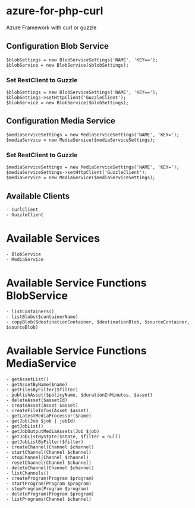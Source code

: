 # azure-for-php-curl
Azure Framework with curl or guzzle

## Configuration Blob Service

    $blobSettings = new BlobServiceSettings('NAME', 'KEY==');
    $blobService = new BlobService($blobSettings);
    
### Set RestClient to Guzzle
    $blobSettings = new BlobServiceSettings('NAME', 'KEY==');
    $blobSettings->setHttpClient('GuzzleClient');
    $blobService = new BlobService($blobSettings);
    
## Configuration Media Service

    $mediaServiceSettings = new MediaServiceSettings('NAME', 'KEY=');
    $mediaService = new MediaService($mediaServiceSettings);

### Set RestClient to Guzzle
    $mediaServiceSettings = new MediaServiceSettings('NAME', 'KEY=');
    $mediaServiceSettings->setHttpClient('GuzzleClient');
    $mediaService = new MediaService($mediaServiceSettings);
    
## Available Clients
    - CurlClient
    - GuzzleClient
    
# Available Services
    - BlobService
    - MediaService
    
# Available Service Functions BlobService
    - listContainers()
    - listBlobs($containerName)
    - copyBlob($destinationContainer, $destinationBlob, $sourceContainer, $sourceBlob)
    
# Available Service Functions MediaService
    - getAssetList()
    - getAssetByName($name)
    - getFilesByFilter($filter)
    - publishAsset($policyName, $durationInMinutes, $asset)
    - deleteAsset($assetId)
    - createAsset(Asset $asset)
    - createFileInfos(Asset $asset)
    - getLatestMediaProcessor($name)
    - getJob(Job $job | jobId)
    - getJobList()
    - getJobOutputMediaAssets(Job $job)
    - getJobListByState($state, $filter = null)
    - getJobListByFilter($filter)
    - createChannel(Channel $channel)
    - startChannel(Channel $channel)
    - stopChannel(Channel $channel)
    - resetChannel(Channel $channel)
    - deleteChannel(Channel $channel)
    - listChannels()
    - createProgram(Program $program)
    - startProgram(Program $program)
    - stopProgram(Program $program)
    - deleteProgram(Program $program)
    - listPrograms(Channel $channel)